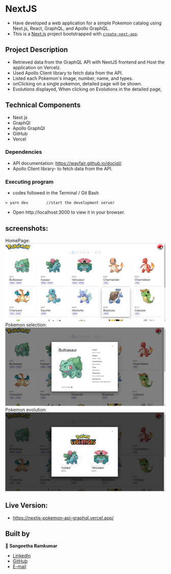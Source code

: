 # NextJS 

 - Have developed a web application for a simple Pokemon catalog using Next.js, React, GraphQL, and Apollo GraphQL.
 - This is a [Next.js](https://nextjs.org/) project bootstrapped with [`create-next-app`](https://github.com/vercel/next.js/tree/canary/packages/create-next-app).

## Project Description

- Retrieved data from the GraphQL API with NextJS frontend and Host the application on Vercelz.
- Used Apollo Client library to fetch data from the API.
- Listed each Pokemon's image, number, name, and types.
- onClicking on a single pokemon, detailed page will be shown.
- Evolutions displayed, When clicking on Evolutions in the detailed page,

## Technical Components
- Next js
- GraphQl
- Apollo GraphQl
- GitHub
- Vercel

### Dependencies

* API documentation: https://wayfair.github.io/dociql/.
* Apollo Client library- to fetch data from the API.

### Executing program
- codes followed in the Terminal / Git Bash
```
> yarn dev        //start the development server
```
- Open http://localhost:3000 to view it in your browser.

## screenshots:
HomePage:<br>
![home page](https://github.com/Sangi19/nextjs-pokemon-api-graphql/blob/main/images/home.PNG)
Pokemon selection:<br>
![select pokemon](https://github.com/Sangi19/nextjs-pokemon-api-graphql/blob/main/images/home1.PNG)
Pokemon evolution:<br>
![pokemon evolution](https://github.com/Sangi19/nextjs-pokemon-api-graphql/blob/main/images/home2.PNG)

## Live Version:
- https://nextjs-pokemon-api-graphql.vercel.app/ 

## Built by

👤 **Sangeetha Ramkumar**

- [LinkedIn](https://www.linkedin.com/in/sangeetharamkumar)
- [GitHub](https://github.com/Sangi19)
- [E-mail](sangiammu1020@gmail.com)
